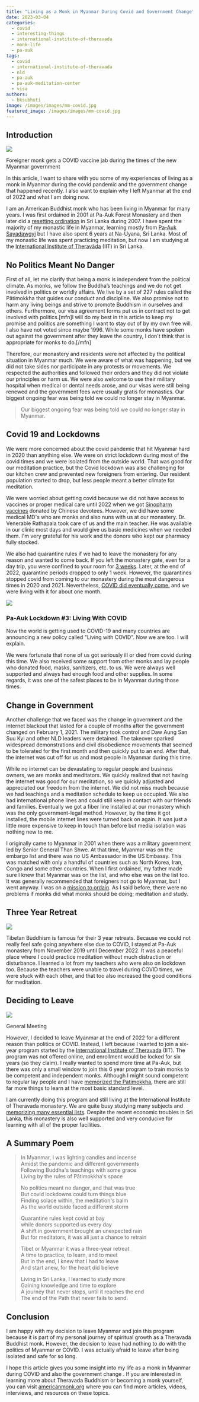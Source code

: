 ```yaml
---
title: "Living as a Monk in Myanmar During Covid and Government Change"
date: 2023-03-04
categories: 
  - covid
  - interesting-things
  - international-institute-of-theravada
  - monk-life
  - pa-auk
tags: 
  - covid
  - international-institute-of-theravada
  - nld
  - pa-auk
  - pa-auk-meditation-center
  - visa
authors: 
  - bksubhuti
image: /images/images/mm-covid.jpg
featured_image: /images/images/mm-covid.jpg
---
```


## Introduction

![](/images/mm-covid-1024x671.jpg)

Foreigner monk gets a COVID vaccine jab during the times of the new Myanmar government

In this article, I want to share with you some of my experiences of living as a monk in Myanmar during the covid pandemic and the government change that happened recently. I also want to explain why I left Myanmar at the end of 2022 and what I am doing now.

I am an American Buddhist monk who has been living in Myanmar for many years. I was first ordained in 2001 at Pa-Auk Forest Monastery and then later did a [resetting ordination](https://americanmonk.org/why-i-ordained-twice/) in Sri Lanka during 2007. I have spent the majority of my monastic life in Myanmar, learning mostly from [Pa-Auk Sayadawgyi](https://en.wikipedia.org/wiki/Bhaddanta_%C4%80ci%E1%B9%87%E1%B9%87a) but I have also spent 6 years at Na-Uyana, Sri Lanka. Most of my monastic life was spent practicing meditation, but now I am studying at the [International Institute of Theravāda](https://americanmonk.org/international-institute-of-theravada/) (IIT) in Sri Lanka.

## No Politics Meant No Danger

First of all, let me clarify that being a monk is independent from the political climate. As monks, we follow the Buddha’s teachings and we do not get involved in politics or worldly affairs. We live by a set of 227 rules called the Pātimokkha that guides our conduct and discipline. We also promise not to harm any living beings and strive to promote Buddhism in ourselves and others. Furthermore, our visa agreement forms put us in contract not to get involved with politics.\[mfn\]I will do my best in this article to keep my promise and politics are something I want to stay out of by my own free will. I also have not voted since maybe 1996. While some monks have spoken out against the government after they leave the country, I don't think that is appropriate for monks to do.\[/mfn\]

Therefore, our monastery and residents were not affected by the political situation in Myanmar much. We were aware of what was happening, but we did not take sides nor participate in any protests or movements. We respected the authorities and followed their orders and they did not violate our principles or harm us. We were also welcome to use their military hospital when medical or dental needs arose, and our visas were still being renewed and the government fees were usually gratis for monastics. Our biggest ongoing fear was being told we could no longer stay in Myanmar.

> Our biggest ongoing fear was being told we could no longer stay in Myanmar.

## Covid 19 and Lockdowns

We were more concerned about the covid pandemic that hit Myanmar hard in 2020 than anything else. We were on strict lockdown during most of the covid times and we were isolated from the outside world. That was good for our meditation practice, but the Covid lockdown was also challenging for our kitchen crew and prevented new foreigners from entering. Our resident population started to drop, but less people meant a better climate for meditation.

We were worried about getting covid because we did not have access to vaccines or proper medical care until 2022 when we got [Sinopharm vaccines](https://americanmonk.org/pa-auk-vaccination-2021/) donated by Chinese devotees. However, we did have some medical MD's who are monks and also nuns with us at our monastery. Dr. Venerable Rathapala took care of us and the main teacher. He was available in our clinic most days and would give us basic medicines when we needed them. I'm very grateful for his work and the donors who kept our pharmacy fully stocked.

We also had quarantine rules if we had to leave the monastery for any reason and wanted to come back. If you left the monastery gate, even for a day trip, you were confined to your room for [3 weeks](https://americanmonk.org/super-quarantine-inside-pa-auk/). Later, at the end of 2022, quarantine periods dropped to only 1 week. However, the quarantines stopped covid from coming to our monastery during the most dangerous times in 2020 and 2021. Nevertheless, [COVID did eventually come.](https://americanmonk.org/pa-auk-lockdown-3-living-with-covid/) and we were living with it for about one month.

![](/images/lockdown-lwc.resized.png)

### Pa-Auk Lockdown #3: Living With COVID

Now the world is getting used to COVID-19 and many countries are announcing a new policy called "Living with COVID". Now we are too. I will explain.

We were fortunate that none of us got seriously ill or died from covid during this time. We also received some support from other monks and lay people who donated food, masks, sanitizers, etc. to us. We were always well supported and always had enough food and other supplies. In some regards, it was one of the safest places to be in Myanmar during those times.

## Change in Government

Another challenge that we faced was the change in government and the internet blackout that lasted for a couple of months after the government changed on February 1, 2021. The military took control and Daw Aung San Suu Kyi and other NLD leaders were detained. The takeover sparked widespread demonstrations and civil disobedience movements that seemed to be tolerated for the first month and then quickly put to an end. After that, the internet was cut off for us and most people in Myanmar during this time.

While no internet can be devastating to regular people and business owners, we are monks and meditators. We quickly realized that not having the internet was good for our meditation, so we quickly adjusted and appreciated our freedom from the internet. We did not miss much because we had teachings and a meditation schedule to keep us occupied. We also had international phone lines and could still keep in contact with our friends and families. Eventually we got a fiber line installed at our monastery which was the only government-legal method. However, by the time it got installed, the mobile internet lines were turned back on again. It was just a little more expensive to keep in touch than before but media isolation was nothing new to me.

I originally came to Myanmar in 2001 when there was a military government led by Senior General Than Shwe. At that time, Myanmar was on the embargo list and there was no US Ambassador in the US Embassy. This was matched with only a handful of countries such as North Korea, Iran, Congo and some other countries. When I first ordained, my father made sure I knew that Myanmar was on the list, and who else was on the list too. It was generally recommended that foreigners not go to Myanmar, but I went anyway. I was on a [mission to ordain](https://americanmonk.org/why-did-you-become-a-monk/). As I said before, there were no problems if monks did what monks should be doing; meditation and study.

## Three Year Retreat

![](/images/bhante-meditation.jpg)

Tibetan Buddhism is famous for their 3 year retreats. Because we could not really feel safe going anywhere else due to COVID, I stayed at Pa-Auk monastery from November 2019 until December 2022. It was a peaceful place where I could practice meditation without much distraction or disturbance. I learned a lot from my teachers who were also on lockdown too. Because the teachers were unable to travel during COVID times, we were stuck with each other, and that too also increased the good conditions for meditation.

## Deciding to Leave

![](/images/iit_puja.jpg)

General Meeting

However, I decided to leave Myanmar at the end of 2022 for a different reason than politics or COVID. Instead, I left because I wanted to join a six-year program started by the [International Institute of Theravada](https://americanmonk.org/international-institute-of-theravada/) (IIT). The program was not offered online, and enrollment would be locked for six years (so they claim). I really wanted to spend more time at Pa-Auk, but there was only a small window to join this 6 year program to train monks to be competent and independent monks. Although I might sound competent to regular lay people and I have [memorized the Patimokkha](https://americanmonk.org/what-is-the-bhikkhu-patimokkha-or-buddhist-monk-rules/), there are still far more things to learn at the most basic standard level.

I am currently doing this program and still living at the International Institute of Theravada monastery. We are quite busy studying many subjects and [memorizing many essential lists](https://americanmonk.org/buddhism-and-lists/). Despite the recent economic troubles in Sri Lanka, this monastery is also well supported and very conducive for learning with all of the proper facilities.

## A Summary Poem

> In Myanmar, I was lighting candles and incense  
> Amidst the pandemic and different governments  
> Following Buddha's teachings with some grace  
> Living by the rules of Pātimokkha's space
> 
> No politics meant no danger, and that was true  
> But covid lockdowns could turn things blue  
> Finding solace within, the meditation's balm  
> As the world outside faced a different storm
> 
> Quarantine rules kept covid at bay  
> while donors supported us every day  
> A shift in government brought an unexpected rain  
> But for meditators, it was all just a chance to retrain
> 
> Tibet or Myanmar it was a three-year retreat  
> A time to practice, to learn, and to meet  
> But in the end, I knew that I had to leave  
> And start anew, for the heart did believe
> 
> Living in Sri Lanka, I learned to study more  
> Gaining knowledge and time to explore  
> A journey that never stops, until it reaches the end  
> The end of the Path that never fails to send.

## Conclusion

I am happy with my decision to leave Myanmar and join this program because it is part of my personal journey of spiritual growth as a Theravada Buddhist monk. However, the decision to leave had nothing to do with the politics of Myanmar or COVID. I was actually afraid to leave after being isolated and safe for so long.

I hope this article gives you some insight into my life as a monk in Myanmar during COVID and also the government change . If you are interested in learning more about Theravada Buddhism or becoming a monk yourself, you can visit [americanmonk.org](http://americanmonk.org) where you can find more articles, videos, interviews, and resources on these topics.

##